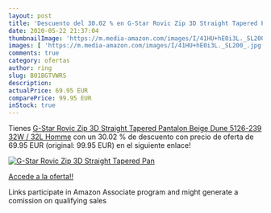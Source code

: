 ```yaml
---
layout: post
title: 'Descuento del 30.02 % en G-Star Rovic Zip 3D Straight Tapered Pan'
date: 2020-05-22 21:37:04
thumbnailImage: 'https://m.media-amazon.com/images/I/41HU+hE0i3L._SL200_.jpg'
images: [ 'https://m.media-amazon.com/images/I/41HU+hE0i3L._SL200_.jpg' ]
comments: true
category: ofertas
author: ring
slug: B01BGTVWRS
description:
actualPrice: 69.95 EUR
comparePrice: 99.95 EUR
inStock: true
---
```


Tienes [G-Star Rovic Zip 3D Straight Tapered Pantalon  Beige  Dune 5126-239   32W / 32L Homme](https://www.amazon.fr/dp/B01BGTVWRS/?tag=tolees0d-21) con un 30.02 % de descuento con precio de oferta de 69.95 EUR (original: 99.95 EUR) en el siguiente enlace!

[![G-Star Rovic Zip 3D Straight Tapered Pan](https://m.media-amazon.com/images/I/41HU+hE0i3L._SL200_.jpg)](https://www.amazon.fr/dp/B01BGTVWRS/?tag=tolees0d-21)

[Accede a la oferta!!](https://www.amazon.fr/dp/B01BGTVWRS/?tag=tolees0d-21)

Links participate in Amazon Associate program and might generate a comission on qualifying sales


